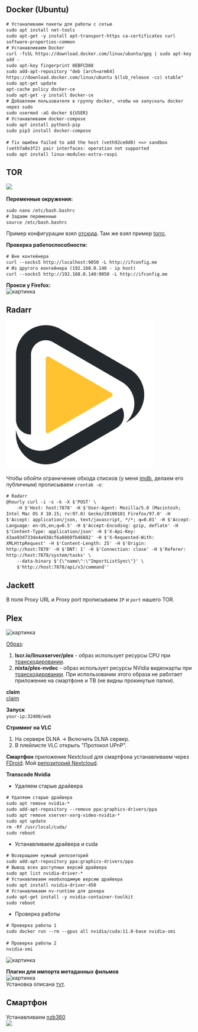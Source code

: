 ## Docker (Ubuntu)
```
# Устаналиваем пакеты для работы с сетью
sudo apt install net-tools
sudo apt-get -y install apt-transport-https ca-certificates curl software-properties-common
# Устанавливаем Docker
curl -fsSL https://download.docker.com/linux/ubuntu/gpg | sudo apt-key add -
sudo apt-key fingerprint 0EBFCD88
sudo add-apt-repository "deb [arch=arm64] https://download.docker.com/linux/ubuntu $(lsb_release -cs) stable"
sudo apt-get update
apt-cache policy docker-ce
sudo apt-get -y install docker-ce
# Добавляем пользователя в группу docker, чтобы не запускать docker через sudo
sudo usermod -aG docker ${USER}
# Устанавливаем docker-compose
sudo apt install python3-pip
sudo pip3 install docker-compose

# fix ошибки failed to add the host (veth92ce8d0) <=> sandbox (veth7a8e3f2) pair interfaces: operation not supported
sudo apt install linux-modules-extra-raspi
```

## TOR 
![](https://upload.wikimedia.org/wikipedia/commons/thumb/1/15/Tor-logo-2011-flat.svg/306px-Tor-logo-2011-flat.svg.png)

**Переменные окружения:**<br> 
```
sudo nano /etc/bash.bashrc 
# Задаем переменные 
source /etc/bash.bashrc 
```
Пример конфигурации взял [отсюда](https://gitlab.com/skobkin/docker-stacks/-/tree/master/tor-privoxy). Там же взял пример [torrc](https://gitlab.com/skobkin/docker-stacks/-/blob/master/tor-privoxy/config/torrc.dist).

**Проверка работоспособности:**<br>  
```
# Вне контейнера
curl --socks5 http://localhost:9050 -L http://ifconfig.me
# Из другого контейнера (192.168.0.140 - ip host)
curl --socks5 http://192.168.0.140:9050 -L http://ifconfig.me
```
**Прокси у Firefox:**<br> 
![картинка](https://lumpics.ru/wp-content/uploads/2016/08/Tor-dlya-Firefox-3.png)

## Radarr
![](https://github.com/Radarr/Radarr/blob/develop/Logo/400.png?raw=true)

Чтобы обойти ограничение обхода списков (у меня [imdb](https://www.imdb.com), делаем его публичным) прописываем `crontab -e`: 
```
# Radarr
@hourly curl -i -s -k -X $'POST' \
    -H $'Host: host:7878' -H $'User-Agent: Mozilla/5.0 (Macintosh; Intel Mac OS X 10.15; rv:97.0) Gecko/20100101 Firefox/97.0' -H $'Accept: application/json, text/javascript, */*; q=0.01' -H $'Accept-Language: en-US,en;q=0.5' -H $'Accept-Encoding: gzip, deflate' -H $'Content-Type: application/json' -H $'X-Api-Key: 43aa93d733de4a938cf6a8860fb46882' -H $'X-Requested-With: XMLHttpRequest' -H $'Content-Length: 25' -H $'Origin: http://host:7878' -H $'DNT: 1' -H $'Connection: close' -H $'Referer: http://host:7878/system/tasks' \
    --data-binary $'{\"name\":\"ImportListSync\"}' \
    $'http://host:7878/api/v3/command''
```
## Jackett
В  поля Proxy URL и Proxy port прописываем `IP` и `port` нашего TOR.

## Plex 
![картинка](https://lg-help.ru/img/868_1.gif)

[Образ](https://hub.docker.com/r/linuxserver/plex):
1. **lscr.io/linuxserver/plex** - образ использует ресурсы CPU при [транскодировании](https://en.wikipedia.org/wiki/Transcoding). 
1. **nixta/plex-nvdec** - образ использует ресурсы NVidia видеокарты при [транскодировании](https://en.wikipedia.org/wiki/Transcoding). При использовании этого образа не работает приложение на смартфоне и ТВ (не видны прокинутые папки).

**claim**<br>
[claim](https://www.plex.tv/claim/)


**Запуск**<br>
`your-ip:32400/web`

**Стриминг на VLC** 
1. На сервере DLNA -> Включить DLNA сервер.
1. В плейлисте VLC открыть "Протокол UPnP".

**Смартфон** приложение Nextcloud для смартфона устанавливаем через [FDroid](https://f-droid.org/). Мой [репозиторий Nextcloud](https://github.com/VolokzhaninVadim/nextcloud).

**Transcode Nvidia**
* Удаляем старые драйвера
```
# Удаляем старые драйвера
sudo apt remove nvidia-*
sudo add-apt-repository --remove ppa:graphics-drivers/ppa
sudo apt remove xserver-xorg-video-nvidia-*
sudo apt update
rm -Rf /usr/local/cuda/
sudo reboot
```
* Устанавливаем драйвера и cuda
```
# Возвращаем нужный репозиторий
sudo add-apt-repository ppa:graphics-drivers/ppa 
# Вывод всех доступных версий драйвера
sudo apt list nvidia-driver-* 
# Устанавливаем необхлодимую версию драйвера
sudo apt install nvidia-driver-450 
# Устанавливаем nv-runtime для докера
sudo apt-get install -y nvidia-container-toolkit 
sudo reboot
```
* Проверка работы 
```
# Проверка работы 1 
sudo docker run --rm --gpus all nvidia/cuda:11.0-base nvidia-smi

# Проверка работы 2
nvidia-smi
```
![картинка](https://user-images.githubusercontent.com/27136123/158003064-36a0e350-ce76-4f23-99f0-5c9f930171b2.png)

**Плагин для импорта метаданных фильмов**<br>
![картинка](https://upload.wikimedia.org/wikipedia/commons/thumb/c/c1/Kinopoisk_colored_logo_%282021-present%29.svg/220px-Kinopoisk_colored_logo_%282021-present%29.svg.png)<br>
Установка описана [тут](https://github.com/Jenstel/Kinopoisk.bundle).

## Смартфон
Устанавливаем [nzb360](https://play.google.com/store/apps/details?id=com.kevinforeman.nzb360)<br>
![](https://play-lh.googleusercontent.com/hjpWUw2sBsC0fpbPFUAChsjx-yC0-57zjZLdG8GQUw_FhVehK19pY0HIdDDysrdh7BM=s180)
